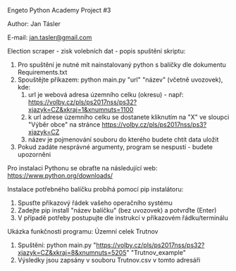 Engeto Python Academy Project #3

Author: Jan Tásler

E-mail: jan.tasler@gmail.com

Election scraper - zisk volebních dat - popis spuštění skriptu:
1. Pro spuštění je nutné mít nainstalovaný python s balíčky dle dokumentu Requirements.txt
2. Spouštějte příkazem: python main.py "url" "název" (včetně uvozovek), kde:
   1. url je webová adresa územního celku (okresu) - např: https://volby.cz/pls/ps2017nss/ps32?xjazyk=CZ&xkraj=1&xnumnuts=1100
   2. k url adrese územního celku se dostanete kliknutím na "X" ve sloupci "Výběr obce" na stránce https://volby.cz/pls/ps2017nss/ps3?xjazyk=CZ
   3. název je pojmenování souboru do kterého budete chtít data uložit
3. Pokud zadáte nesprávné argumenty, program se nespustí - budete upozorněni

Pro instalaci Pythonu se obraťte na následující web: https://www.python.org/downloads/

Instalace potřebného balíčku probíhá pomocí pip instalátoru:
1. Spusťte příkazový řádek vašeho operačního systému
2. Zadejte pip install "název balíčku" (bez uvozovek) a potvrďte (Enter)
3. V případě potřeby postupujte dle instrukcí v příkazovém řádku/terminálu



Ukázka funkčnosti programu:
Územní celek Trutnov 
1. Spuštění: python main.py "https://volby.cz/pls/ps2017nss/ps32?xjazyk=CZ&xkraj=8&xnumnuts=5205" "Trutnov_example"
2. Výsledky jsou zapsány v souboru Trutnov.csv v tomto adresáři

